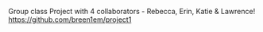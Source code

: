 Group class Project with 4 collaborators - Rebecca, Erin, Katie & Lawrence!
https://github.com/breen1em/project1
